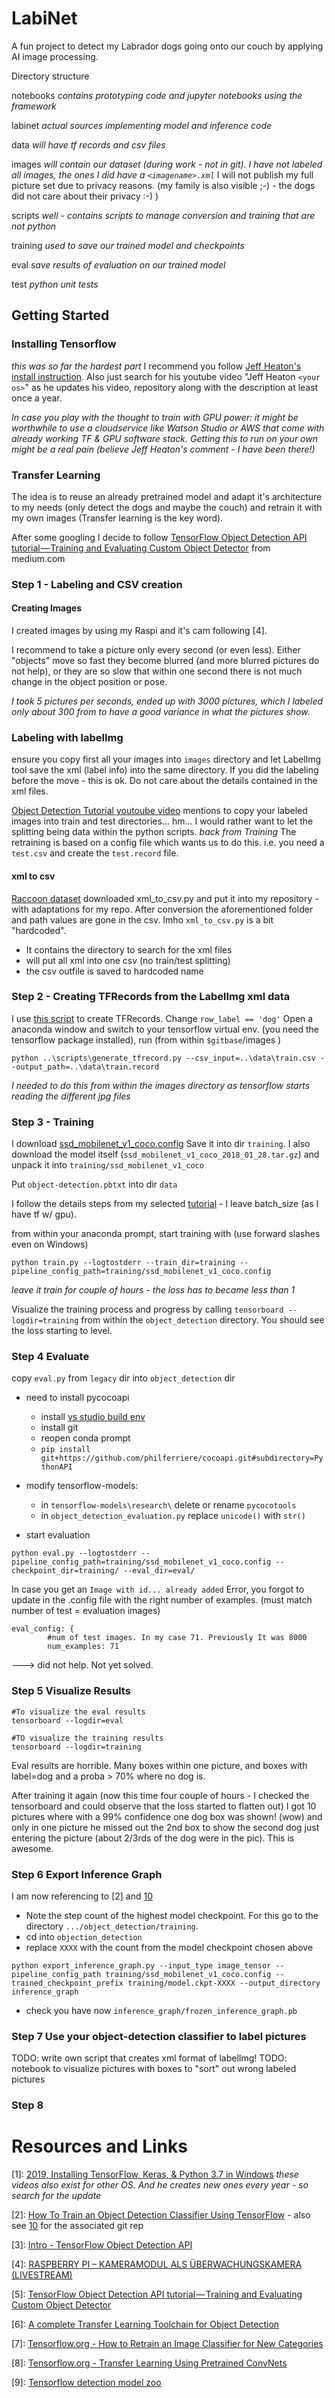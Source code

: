 # LabiNet
A fun project to detect my Labrador dogs going onto our couch by applying AI image processing.

Directory structure

notebooks 
_contains prototyping code and jupyter notebooks using the framework_

labinet
_actual sources implementing model and inference code_

data
_will have tf records and csv files_

images
_will contain our dataset (during work - not in git). I have not labeled all images, the ones I did have a `<imagename>.xml`_ I will not publish my full picture set due to privacy reasons. (my family is also visible ;-) - the dogs did not care about their privacy :-) )

scripts
_well - contains scripts to manage conversion and training that are *not* python_

training
_used to save our trained model and checkpoints_

eval
_save results of evaluation on our trained model_

test
_python unit tests_


## Getting Started

### Installing Tensorflow
_this was so far the hardest part_ I recommend you follow [Jeff Heaton's install instruction](https://github.com/jeffheaton/t81_558_deep_learning/blob/master/t81_558_class01_intro_python.ipynb). Also just search for his youtube video "Jeff Heaton `<your os>`" as he updates his video, repository along with the description at least once a year.

_In case you play with the thought to train with GPU power: it might be worthwhile to use a cloudservice like Watson Studio or AWS that come with already working TF & GPU software stack. Getting this to run on your own might be a real pain (believe Jeff Heaton's comment - I have been there!)_

### Transfer Learning
The idea is to reuse an already pretrained model and adapt it's architecture to my needs (only detect the dogs and maybe the couch) and retrain it with my own images (Transfer learning is the key word).

After some googling I decide to follow [TensorFlow Object Detection API tutorial — Training and Evaluating Custom Object Detector](https://becominghuman.ai/tensorflow-object-detection-api-tutorial-training-and-evaluating-custom-object-detector-ed2594afcf73) from medium.com

### Step 1 - Labeling and CSV creation

#### Creating Images
I created images by using my Raspi and it's cam following [4]. 

I recommend to take a picture only every second (or even less). Either "objects" move so fast they become blurred (and more blurred pictures do not help), or they are so slow that within one second there is not much change in the object position or pose.

_I took 5 pictures per seconds, ended up with 3000 pictures, which I labeled only about 300 from to have a good variance in what the pictures show._

### Labeling with labelImg

ensure you copy first all your images into `images` directory and let LabelImg tool save the xml (label info) into the same directory. If you did the labeling before the move - this is ok. Do not care about the details contained in the xml files.

[Object Detection Tutorial youtoube video](https://www.youtube.com/watch?v=kq2Gjv_pPe8&index=4&list=PLQVvvaa0QuDcNK5GeCQnxYnSSaar2tpku) mentions to copy your labeled images into train and test directories... hm... I would rather want to let the splitting being data within the python scripts. _back from Training_ The retraining is based on a config file which wants us to do this. i.e. you need a `test.csv` and create the `test.record` file.

#### xml to csv
[Raccoon dataset](https://github.com/datitran/raccoon_dataset) downloaded xml_to_csv.py and put it into my repository - with adaptations for my repo. After conversion the aforementioned folder and path values are gone in the csv.
Imho `xml_to_csv.py` is a bit "hardcoded". 
- It contains the directory to search for the xml files
- will put all xml into one csv (no train/test splitting)
- the csv outfile is saved to hardcoded name

### Step 2 - Creating TFRecords from the LabelImg xml data
I use [this script](https://github.com/datitran/raccoon_dataset/blob/master/generate_tfrecord.py) to create TFRecords. Change ` row_label == 'dog' ` 
Open a anaconda window and switch to your tensorflow virtual env. (you need the tensorflow package installed), run (from within `$gitbase`/images ) 

```
python ..\scripts\generate_tfrecord.py --csv_input=..\data\train.csv --output_path=..\data\train.record
``` 

_I needed to do this from within the images directory as tensorflow starts reading the different jpg files_

### Step 3 - Training
I download [ssd_mobilenet_v1_coco.config](https://github.com/tensorflow/models/blob/master/research/object_detection/samples/configs/ssd_mobilenet_v1_coco.config)
Save it into dir `training`. I also download the model itself (`ssd_mobilenet_v1_coco_2018_01_28.tar.gz`) and unpack it into `training/ssd_mobilenet_v1_coco`

Put `object-detection.pbtxt` into dir `data`

I follow the details steps from my selected [tutorial](https://becominghuman.ai/tensorflow-object-detection-api-tutorial-training-and-evaluating-custom-object-detector-ed2594afcf73) - I leave batch_size (as I have tf w/ gpu).

from within your anaconda prompt, start training with (use forward slashes even on Windows)
```
python train.py --logtostderr --train_dir=training --pipeline_config_path=training/ssd_mobilenet_v1_coco.config
 ```

*leave it train for couple of hours - the loss has to became less than 1*

Visualize the training process and progress by calling `tensorboard --logdir=training` from within the `object_detection` directory. You should see the loss starting to level.


### Step 4 Evaluate
copy `eval.py` from `legacy` dir into `object_detection` dir

- need to install pycocoapi
    - install [vs studio build env](https://go.microsoft.com/fwlink/?LinkId=691126)
    - install git
    - reopen conda prompt
    - `pip install git+https://github.com/philferriere/cocoapi.git#subdirectory=PythonAPI`

- modify tensorflow-models:
    - in `tensorflow-models\research\` delete or rename `pycocotools`
    - in `object_detection_evaluation.py` replace `unicode()` with `str()`

- start evaluation
``` 
python eval.py --logtostderr --pipeline_config_path=training/ssd_mobilenet_v1_coco.config --checkpoint_dir=training/ --eval_dir=eval/
```  

In case you get an `Image with id... already added` Error, you forgot to update in the .config file with the right number of examples. (must match number of test = evaluation images)

```
eval_config: {
        #num of test images. In my case 71. Previously It was 8000
        num_examples: 71
``` 
---> did not help. Not yet solved.


### Step 5 Visualize Results
```
#To visualize the eval results
tensorboard --logdir=eval

#TO visualize the training results
tensorboard --logdir=training
```

Eval results are horrible. Many boxes within one picture, and boxes with label=dog and a proba > 70% where no dog is.

After training it again (now this time four couple of hours - I checked the tensorboard and could observe that the loss started to flatten out) I got 10 pictures where with a 99% confidence one dog box was shown! (wow) and only in one picture he missed out the 2nd box to show the second dog just entering the picture (about 2/3rds of the dog were in the pic). This is awesome.

### Step 6 Export Inference Graph
I am now referencing to [2] and [10]

- Note the step count of the highest model checkpoint. For this go to the directory `.../object_detection/training`. 
- cd into `objection_detection`
- replace `XXXX` with the count from the model checkpoint chosen above
```
python export_inference_graph.py --input_type image_tensor --pipeline_config_path training/ssd_mobilenet_v1_coco.config --trained_checkpoint_prefix training/model.ckpt-XXXX --output_directory inference_graph
``` 
- check you have now `inference_graph/frozen_inference_graph.pb`


### Step 7 Use your object-detection classifier to label pictures

TODO: write own script that creates xml format of labelImg!
TODO: notebook to visualize pictures with boxes to "sort" out wrong labeled pictures

### Step 8 


# Resources and Links

[1]: [2019, Installing TensorFlow, Keras, & Python 3.7 in Windows](https://www.youtube.com/watch?v=59duINoc8GM) _these videos also exist for other OS. And he creates new ones every year - so search for the update_

[2]: [How To Train an Object Detection Classifier Using TensorFlow](https://www.youtube.com/watch?v=Rgpfk6eYxJA) - also see [10] for the associated git rep

[3]: [Intro - TensorFlow Object Detection API](https://www.youtube.com/playlist?list=PLQVvvaa0QuDcNK5GeCQnxYnSSaar2tpku)

[4]: [RASPBERRY PI – KAMERAMODUL ALS ÜBERWACHUNGSKAMERA (LIVESTREAM)](https://www.datenreise.de/raspberry-pi-ueberwachungskamera-livestream/)

[5]: [TensorFlow Object Detection API tutorial — Training and Evaluating Custom Object Detector](https://becominghuman.ai/tensorflow-object-detection-api-tutorial-training-and-evaluating-custom-object-detector-ed2594afcf73)

[6]: [A complete Transfer Learning Toolchain for Object Detection](https://medium.com/practical-deep-learning/a-complete-transfer-learning-toolchain-for-semantic-segmentation-3892d722b604)

[7]: [Tensorflow.org - How to Retrain an Image Classifier for New Categories](https://www.tensorflow.org/hub/tutorials/image_retraining)

[8]: [Tensorflow.org - Transfer Learning Using Pretrained ConvNets](https://www.tensorflow.org/tutorials/images/transfer_learning)

[9]: [Tensorflow detection model zoo](https://github.com/tensorflow/models/blob/master/research/object_detection/g3doc/detection_model_zoo.md)

[10]: https://github.com/EdjeElectronics/TensorFlow-Object-Detection-API-Tutorial-Train-Multiple-Objects-Windows-10 

